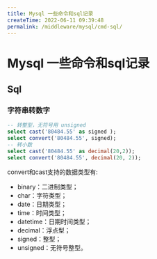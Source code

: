 ```yaml
---
title: Mysql 一些命令和sql记录
createTime: 2022-06-11 09:39:48
permalink: /middleware/mysql/cmd-sql/
---
```


# Mysql 一些命令和sql记录

## Sql

### 字符串转数字

```sql
-- 转整型，无符号用 unsigned
select cast('80484.55' as signed );
select convert('80484.55', signed);
-- 转小数
select cast('80484.55' as decimal(20,2));
select convert('80484.55', decimal(20, 2));
```

convert和cast支持的数据类型有:

- binary：二进制类型；
- char：字符类型；
- date：日期类型；
- time：时间类型；
- datetime：日期时间类型；
- decimal：浮点型；
- signed：整型；
- unsigned：无符号整型。